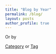 ```yaml
---
title: "Blog by Year"
permalink: /blog/
layout: posts
author_profile: true
---
```

Or by <p><a href="/categories/">Category</a> or <a href="/tags/">Tag</a></p>
